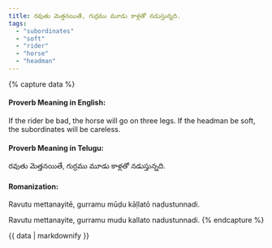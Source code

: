 ```yaml
---
title: రవుతు మెత్తనయితే, గుర్రము మూడు కాళ్లతో నడుస్తున్నది.
tags:
  - "subordinates"
  - "soft"
  - "rider"
  - "horse"
  - "headman"
---
```


{% capture data %}
#### Proverb Meaning in English:
If the rider be bad, the horse will go on three legs.
If the headman be soft, the subordinates will be careless.

#### Proverb Meaning in Telugu:
రవుతు మెత్తనయితే, గుర్రము మూడు కాళ్లతో నడుస్తున్నది.

#### Romanization:
Ravutu mettanayitē, gurramu mūḍu kāḷlatō naḍustunnadi.

Ravutu mettanayite, gurramu mudu kallato nadustunnadi.
{% endcapture %}

{{ data | markdownify }}

